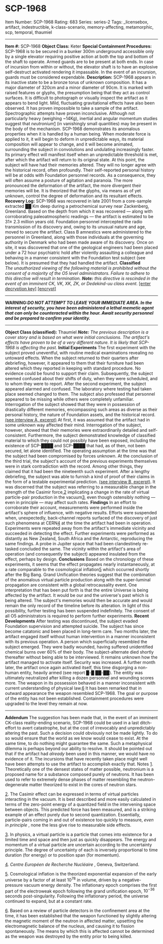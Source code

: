 # SCP-1968
Item Number: SCP-1968
Rating: 683
Series: series-2
Tags: _licensebox, artifact, indestructible, k-class-scenario, memory-affecting, metamorphic, scp, temporal, thaumiel

---

**Item #:** SCP-1968
**Object Class:** Keter
**Special Containment Procedures:** SCP-1968 is to be secured in a bunker 300m underground accessible only by a single elevator requiring positive action at both the top and bottom of the shaft to operate. Armed guards are to be present at both ends. In case of incursion from within or without, the elevator shaft is to have an explosive self-destruct activated rendering it impassable. In the event of an incursion, guards must be considered expendable.
**Description:** SCP-1968 appears in its inactive state to be a bronze torus of unknown composition. It has a major diameter of 320cm and a minor diameter of 90cm. It is marked with raised features or glyphs, the presumption being that they act as control surfaces. It is difficult to photograph or visually inspect the artifact as it appears to bend light. Mild, fluctuating gravitational effects have also been observed.
It has proven impossible to take a sample of the artifact. Spectrographic attempts have proven inconclusive. Although not particularly heavy (weighing ~14Kg), inertial and angular momentum studies suggest that _neutronium_[1](javascript:;) (in vanishingly small quantities) may be present in the body of the mechanism.
SCP-1968 demonstrates its anomalous properties when it is handled by a human being. When moderate force is applied to it, it will begin to deform in unpredictable ways, its material composition will appear to change, and it will become animated, surrounding the subject in convolutions and undulating increasingly faster. Its primary effect will manifest itself when an unpredictable threshold is met, after which the artifact will return to its original state.
At this point, the subject will have had their memories altered. They will no longer agree with the historical record, often profoundly. Their self-reported personal history will be at odds with Foundation personnel records. As a consequence, they will often assume a posture of agitation and paranoia. The more pronounced the deformation of the artifact, the more divergent their memories will be. It is theorized that the glyphs, via means as of yet unknown, control the degree of deformation and its resultant effects.
**Recovery Log:** SCP-1968 was recovered in late 2001 from a core-sample extracted ██ Km deep during a petrochemical survey near Zackenberg, Greenland. Based on the depth from which it was recovered — along with corroborating paleoatmospheric readings — the artifact is estimated to be 31± 2.3 million years old.
Foundation personnel intercepted the radio transmission of its discovery and, owing to its unusual nature and age, moved to secure the artifact. Class B amnestics were administered to the personnel in Greenland, along with those individuals at the governing authority in Denmark who had been made aware of its discovery. Once on site, it was discovered that one of the geological engineers had been placed under a 72 hour psychiatric hold after violently assaulting a colleague and behaving in a manner consistent with the Foundation test subject (see below). It is presumed that they had handled the artifact.
**Classified**  
_The unauthorized viewing of the following material is prohibited without the consent of a majority of the O5 level administrators. Failure to adhere to this directive will result in termination._
_**Note:** this directive is rescinded in the event of an imminent CK, VK, XK, ZK, or Dedekind-uu class event._
[[enter decryption key]](javascript:;)
[[encrypt]](javascript:;)
* * *
**WARNING:_DO NOT ATTEMPT TO LEAVE YOUR IMMEDIATE AREA. In the interest of security, you have been administered a lethal memetic agent that can only be counteracted within the hour. Await security personnel and be prepared to confirm your identity._**
* * *
**Object Class (classified):** Thaumiel
_**Note:** The previous description is a cover story and is based on what were initial conclusions. The artifact's effects have proven to be of a very different nature. It is likely that SCP-1968 is affecting the past._
**Initial Experiments**
The first experiment with the subject proved uneventful, with routine medical examinations revealing no untoward effects. When the subject returned to their quarters after debriefing, however, it appeared to them that their furniture had been altered which they reported in keeping with standard procedure. No evidence could be found to support their claim. Subsequently, the subject seemed confused about their shifts of duty, when they were scheduled, and to whom they were to report.
After the second experiment, the subject appeared alarmed and confused. The laboratory where testing had taken place seemed changed to them. The subject also professed that personnel appeared to be missing while others were completely unfamiliar. Interrogation of the subject showed that they were in possession of drastically different memories, encompassing such areas as diverse as their personal history, the nature of Foundation assets, and the historical record. [(see interview A, excerpt)](/retrocausality-torus-interview-a)
At first, it was assumed that the artifact had in some unknown way affected their mind. Interrogation of the subject, however, showed that their memories were extraordinarily detailed and self-consistent. Furthermore, the subject demonstrated knowledge of classified material to which they could not possibly have been exposed, including the existence of SCP-████ and SCP-████ that had, as of then, not been secured, let alone identified. The operating assumption at the time was that the subject had been compromised by forces unknown.
At the conclusion of the third trial, the subject's account of the previous experiments themselves were in stark contradiction with the record. Among other things, they claimed that it had been the nineteenth such experiment. After a lengthy debriefing, the subject was able to furnish a kind of proof of their claims in the form of a testable experimental prediction. [(see interview B, excerpt)](/retrocausality-torus-interview-b). It was discerned that the subject was referring to a measurable change in the strength of the Casimir force,[2](javascript:;) implicating a change in the rate of virtual particle-pair production in the vacuum[3](javascript:;), even though ostensibly nothing — even in principle — may affect such rates.
**Findings**
In an effort to corroborate their account, measurements were performed inside the artifact's sphere of influence, with negative results. Efforts were suspended when, unexpectedly, back-channel reports surfaced of the discovery of just such phenomena at CERN[4](javascript:;) at the time the artifact had been in operation. Experiments were repeated away from the artifact's immediate vicinity and succeeded in detecting the effect. Further experiments were performed as distantly as New Zealand, South Africa and the Antarctic, reproducing the same findings. A probe in Jupiter space that had been clandestinely re-tasked concluded the same. The vicinity within the artifact's area of operation (and consequently the subject) appeared insulated from the effect, perhaps by design.
**Conclusions**
Based on the chronology of these experiments, it seems that the effect propagates nearly instantaneously, at a rate comparable to the cosmological inflation[5](javascript:;) which occurred shortly after the Big Bang. Grand Unification theories suggest that the combination of the anomalous virtual particle production along with the super-luminal propagation are consistent with a global retrocausality event.
One interpretation that has been put forth is that the entire Universe is being affected by the artifact. It would be our and the universe's past which is being altered. The subject's memories would then be accurate and would remain the only record of the timeline before its alteration. In light of this possibility, further testing has been suspended indefinitely. The consent of all O5 administrators is required to perform further experiments.
**Recent Developments**
After testing was discontinued, the subject evaded Foundation supervision and attempted suicide. The subject has since become catatonic and been placed in long-term care.
Two months later, the artifact engaged itself without human intervention in a manner inconsistent with its previous operation. A person which superficially resembled the subject emerged. They were badly wounded, having suffered unidentified chemical burns over 60% of their body. The subject-alternate died shortly thereafter without being able to be interviewed. It remains unknown how the artifact managed to activate itself. Security was increased.
A further month later, the artifact once again activated itself, this time disgorging a non-human entity, heavily armed (see report █-█ ██-██). The entity was ultimately neutralized after killing a dozen personnel and wounding scores more. The weapon in its possession behaved in a manner inconsistent with current understanding of physical law.[6](javascript:;) It has been remarked that in outward appearance the weapon resembled SCP-1968. The goal or purpose of the entity has not been established.
Containment procedures were upgraded to the level they remain at now.
* * *
**Addendum**
The suggestion has been made that, in the event of an imminent CK-class reality-ending scenario, SCP-1968 could be used in a last ditch-effort to avert catastrophe, but at the cost of irrevocably and unpredictably altering the past. Such a decision could obviously not be made lightly. To do so would ensure that the world as we know would cease to exist. At the same time, to do nothing might guarantee the same. Such a metaphysical dilemma is perhaps beyond our ability to resolve.
It should be pointed out that if the artifact had _already_ been used in this manner, we would have no evidence of it. The incursions that have recently taken place might well have been attempts to use the artifact to accomplish exactly that.
Notes
[1](javascript:;). Theoretically one of the densest states of matter possible, neutronium is a proposed name for a substance composed purely of neutrons. It has been used to refer to extremely dense phases of matter resembling the neutron-degenerate matter theorized to exist in the cores of neutron stars.  
  

[2](javascript:;). The Casimir effect can be expressed in terms of virtual particles interacting in the vacuum. It is best described and more easily calculated in terms of the zero-point energy of a quantized field in the intervening space between objects. This predicted force has been measured, and is a striking example of an effect purely due to second quantization. Essentially, particle-pairs coming in and out of existence too quickly to measure, _even in principle_ , none the less give rise to measurable side effects.  
  

[3](javascript:;). In physics, a virtual particle is a particle that comes into existence for a limited time and space and then just as quickly disappears. The energy and momentum of a virtual particle are uncertain according to the uncertainty principle. The degree of uncertainty of each is inversely proportional to time duration (for energy) or to position span (for momentum).  
  

[4](javascript:;). _Centre Européen de Recherche Nucléaire_ , Geneva, Switzerland.  
  

[5](javascript:;). Cosmological inflation is the theorized exponential expansion of the early universe by a factor of at least $10^{78}$ in volume, driven by a negative-pressure vacuum energy density. The inflationary epoch comprises the first part of the electroweak epoch following the grand unification epoch, $10^{-36}$ seconds post-singularity. Following the inflationary period, the universe continued to expand, but at a constant rate.  
  

[6](javascript:;). Based on a review of particle detectors in the confinement area at the time, it has been established that the weapon functioned by slightly altering the magnetic moment of the neutron in affected matter, upsetting the electromagnetic balance of the nucleus, and causing it to fission spontaneously. The means by which this is affected cannot be determined as the weapon was destroyed by the entity prior to being killed.